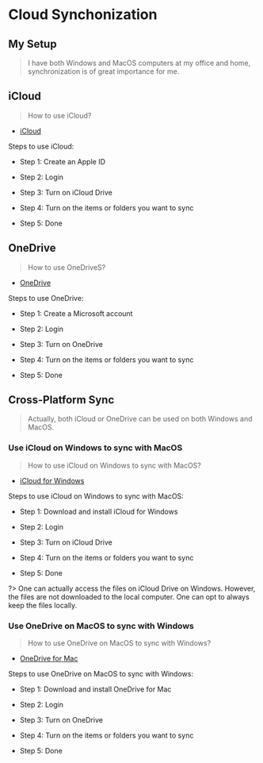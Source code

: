 # Cloud Synchonization

## My Setup
> I have both Windows and MacOS computers at my office and home, synchronization is of great importance for me.

## iCloud
> How to use iCloud?

- [iCloud](https://www.icloud.com/)

Steps to use iCloud:

- Step 1: Create an Apple ID

- Step 2: Login

- Step 3: Turn on iCloud Drive

- Step 4: Turn on the items or folders you want to sync

- Step 5: Done

## OneDrive

> How to use OneDriveS?

- [OneDrive](https://onedrive.live.com/)

Steps to use OneDrive:

- Step 1: Create a Microsoft account

- Step 2: Login

- Step 3: Turn on OneDrive

- Step 4: Turn on the items or folders you want to sync

- Step 5: Done

## Cross-Platform Sync
> Actually, both iCloud or OneDrive can be used on both Windows and MacOS.

### Use iCloud on Windows to sync with MacOS
> How to use iCloud on Windows to sync with MacOS?

- [iCloud for Windows](https://support.apple.com/en-us/HT204283)

Steps to use iCloud on Windows to sync with MacOS:

- Step 1: Download and install iCloud for Windows

- Step 2: Login

- Step 3: Turn on iCloud Drive

- Step 4: Turn on the items or folders you want to sync

- Step 5: Done

?> One can actually access the files on iCloud Drive on Windows. However, the files are not downloaded to the local computer. One can opt to always keep the files locally.

### Use OneDrive on MacOS to sync with Windows
> How to use OneDrive on MacOS to sync with Windows?

- [OneDrive for Mac](https://mac.com/)

Steps to use OneDrive on MacOS to sync with Windows:

- Step 1: Download and install OneDrive for Mac

- Step 2: Login

- Step 3: Turn on OneDrive

- Step 4: Turn on the items or folders you want to sync

- Step 5: Done

